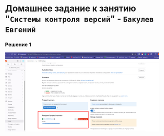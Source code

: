 # Домашнее задание к занятию "`Системы контроля версий`" - `Бакулев Евгений`


### Решение 1

![Скрин](https://github.com/garrkiss/8-03-hw/blob/main/img/%D0%A1%D0%BA%D1%80%D0%B8%D0%BD%D1%88%D0%BE%D1%82%2014.04.24_21.10.12.png)

